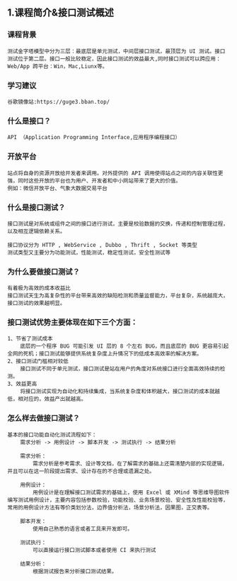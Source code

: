 ## 1.课程简介&接口测试概述


### 课程背景

    测试金字塔模型中分为三层：最底层是单元测试，中间层接口测试，最顶层为 UI 测试。接口测试位于第二层。接口一般比较稳定，因此接口测试的效益最大,同时接口测试可以跨应用：Web/App 跨平台：Win，Mac,Liunx等。
       
### 学习建议

    谷歌镜像站:https://guge3.bban.top/

### 什么是接口？
    API （Application Programming Interface,应用程序编程接口）

### 开放平台
    站点将自身的资源开放给开发者来调用。对外提供的 API 调用使得站点之间的内容关联性更强，同时这些开放的平台也为用户、开发者和中小网站带来了更大的价值。
    例如：微信开放平台、气象大数据交易平台

### 什么是接口测试？
    接口测试是对系统或组件之间的接口进行测试，主要是校验数据的交换，传递和控制管理过程，以及相互逻辑依赖关系。

    接口协议分为 HTTP , WebService , Dubbo , Thrift , Socket 等类型
    测试类型又主要分为功能测试，性能测试，稳定性测试，安全性测试等

### 为什么要做接口测试？
    有着极为高效的成本收益比
    接口测试天生为高复杂性的平台带来高效的缺陷检测和质量监督能力，平台复杂，系统越庞大，接口测试的效果越明显。

### 接口测试优势主要体现在如下三个方面：
    1、节省了测试成本
        底层的一个程序 BUG 可能引发 UI 层的 8 个左右 BUG，而且底层的 BUG 更容易引起全网的死机；接口测试能够提供系统复杂度上升情况下的低成本高效率的解决方案。
    2、接口测试门槛相对较低
        接口测试不同于单元测试，接口测试是站在用户的角度对系统接口进行全面高效持续的检测。
    3、效益更高
        将接口测试实现为自动化和持续集成，当系统复杂度和体积越大，接口测试的成本就越低，相对应的，效益产出就越高。

### 怎么样去做接口测试？
    基本的接口功能自动化测试流程如下：
        需求分析 -> 用例设计 -> 脚本开发 -> 测试执行 -> 结果分析
        
        需求分析：
            需求分析是参考需求、设计等文档，在了解需求的基础上还需清楚内部的实现逻辑，并且可以在这一阶段提出需求、设计存在的不合理或遗漏之处。
            
        用例设计：
            用例设计是在理解接口测试需求的基础上，使用 Excel 或 XMind 等思维导图软件编写测试用例设计，主要内容包括参数校验，功能校验、业务场景校验、安全性及性能校验等，常用的用例设计方法有等价类划分法，边界值分析法，场景分析法，因果图，正交表等。
        
        脚本开发：
            使用自己熟悉的语言或者工具来开发即可。
        
        测试执行：
            可以直接运行接口测试脚本或者使用 CI 来执行测试
            
        结果分析：
            根据测试报告来分析接口测试结果。
